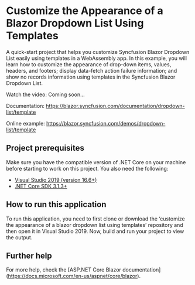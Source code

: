 # Customize the Appearance of a Blazor Dropdown List Using Templates

A quick-start project that helps you customize Syncfusion Blazor Dropdown List easily using templates in a WebAssembly app. In this example, you will learn how to customize the appearance of drop-down items, values, headers, and footers; display data-fetch action failure information; and show no records information using templates in the Syncfusion Blazor Dropdown List.

Watch the video: Coming soon...

Documentation: https://blazor.syncfusion.com/documentation/dropdown-list/template

Online example: https://blazor.syncfusion.com/demos/dropdown-list/template

## Project prerequisites
Make sure you have the compatible version of .NET Core on your machine before starting to work on this project. You also need the following:
* [Visual Studio 2019 (version 16.6+)]( https://visualstudio.microsoft.com/downloads)
* [.NET Core SDK 3.1.3+](https://dotnet.microsoft.com/download/dotnet-core/3.1)

## How to run this application
To run this application, you need to first clone or download the ‘customize the appearance of a blazor dropdown list using templates’ repository and then open it in Visual Studio 2019. Now, build and run your project to view the output.

## Further help
For more help, check the [ASP.NET Core Blazor documentation] (https://docs.microsoft.com/en-us/aspnet/core/blazor).
